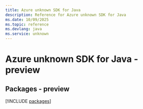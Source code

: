 ```yaml
---
title: Azure unknown SDK for Java
description: Reference for Azure unknown SDK for Java
ms.date: 10/09/2025
ms.topic: reference
ms.devlang: java
ms.service: unknown
---
```

# Azure unknown SDK for Java - preview
## Packages - preview
[!INCLUDE [packages](unknown-index.md)]
